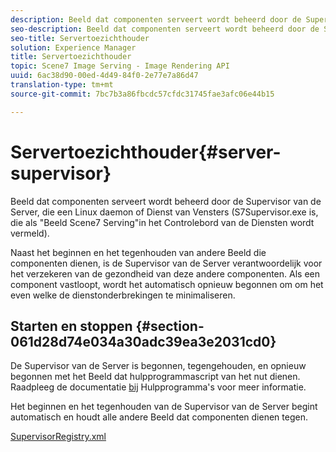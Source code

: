 ```yaml
---
description: Beeld dat componenten serveert wordt beheerd door de Supervisor van de Server, die een Linux daemon of Dienst van Vensters (S7Supervisor.exe is, die als "Beeld Scene7 Serving"in het Controlebord van de Diensten wordt vermeld).
seo-description: Beeld dat componenten serveert wordt beheerd door de Supervisor van de Server, die een Linux daemon of Dienst van Vensters (S7Supervisor.exe is, die als "Beeld Scene7 Serving"in het Controlebord van de Diensten wordt vermeld).
seo-title: Servertoezichthouder
solution: Experience Manager
title: Servertoezichthouder
topic: Scene7 Image Serving - Image Rendering API
uuid: 6ac38d90-00ed-4d49-84f0-2e77e7a86d47
translation-type: tm+mt
source-git-commit: 7bc7b3a86fbcdc57cfdc31745fae3afc06e44b15

---
```



# Servertoezichthouder{#server-supervisor}

Beeld dat componenten serveert wordt beheerd door de Supervisor van de Server, die een Linux daemon of Dienst van Vensters (S7Supervisor.exe is, die als &quot;Beeld Scene7 Serving&quot;in het Controlebord van de Diensten wordt vermeld).

Naast het beginnen en het tegenhouden van andere Beeld die componenten dienen, is de Supervisor van de Server verantwoordelijk voor het verzekeren van de gezondheid van deze andere componenten. Als een component vastloopt, wordt het automatisch opnieuw begonnen om om het even welke de dienstonderbrekingen te minimaliseren.

## Starten en stoppen {#section-061d28d74e034a30adc39ea3e2031cd0}

De Supervisor van de Server is begonnen, tegengehouden, en opnieuw begonnen met het Beeld dat hulpprogrammascript van het nut dienen. Raadpleeg de documentatie [bij](../../../is-api/is-utils/utilities/c-location-of-utilities.md#concept-bae61e53344449af978502cac6be8b5f) Hulpprogramma&#39;s voor meer informatie.

Het beginnen en het tegenhouden van de Supervisor van de Server begint automatisch en houdt alle andere Beeld dat componenten dienen tegen.

[SupervisorRegistry.xml](../../../is-api/image-serving-api-ref/c-configuration-and-administration/r-server-configuration-files/r-supervisorregistry.md#reference-b55f37a7a7a044d19c1722f5130906c6)
